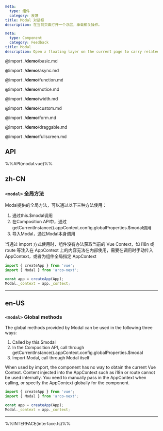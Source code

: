 ```yaml zh-CN
meta:
  type: 组件
  category: 反馈
title: Modal 对话框
description: 在当前页面打开一个浮层，承载相关操作。
```

```yaml en-US
meta:
  type: Component
  category: Feedback
title: Modal
description: Open a floating layer on the current page to carry related operations.
```

@import ./**demo**/basic.md

@import ./**demo**/async.md

@import ./**demo**/function.md

@import ./**demo**/notice.md

@import ./**demo**/width.md

@import ./**demo**/custom.md

@import ./**demo**/form.md

@import ./**demo**/draggable.md

@import ./**demo**/fullscreen.md

## API

%%API(modal.vue)%%

## zh-CN

### `<modal>` 全局方法

Modal提供的全局方法，可以通过以下三种方法使用：

1. 通过this.$modal调用
2. 在Composition API中，通过getCurrentInstance().appContext.config.globalProperties.$modal调用
3. 导入Modal，通过Modal本身调用

当通过 import 方式使用时，组件没有办法获取当前的 Vue Context，如 i18n 或 route 等注入在 AppContext 上的内容无法在内部使用，需要在调用时手动传入 AppContext，或者为组件全局指定 AppContext

```ts
import { createApp } from 'vue';
import { Modal } from 'arco-next';

const app = createApp(App);
Modal._context = app._context;
```

---

## en-US

### `<modal>` Global methods

The global methods provided by Modal can be used in the following three ways:

1. Called by this.$modal
2. In the Composition API, call through getCurrentInstance().appContext.config.globalProperties.$modal
3. Import Modal, call through Modal itself

When used by import, the component has no way to obtain the current Vue Context. Content injected into the AppContext such as i18n or route cannot be used internally. You need to manually pass in the AppContext when calling, or specify the AppContext globally for the component.

```ts
import { createApp } from 'vue';
import { Modal } from 'arco-next';

const app = createApp(App);
Modal._context = app._context;
```

---

%%INTERFACE(interface.ts)%%
